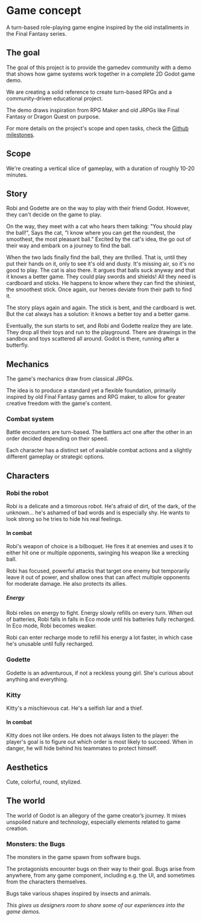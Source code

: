 # Game concept

A turn-based role-playing game engine inspired by the old installments in the Final Fantasy series.

## The goal

The goal of this project is to provide the gamedev community with a demo that shows how game systems work together in a complete 2D Godot game demo.

We are creating a solid reference to create turn-based RPGs and a community-driven educational project.

The demo draws inspiration from RPG Maker and old JRPGs like Final Fantasy or Dragon Quest on purpose.

For more details on the project's scope and open tasks, check the [Github milestones](https://github.com/GDquest/godot-turn-based-rpg/milestones).

## Scope

We're creating a vertical slice of gameplay, with a duration of roughly 10-20 minutes.

## Story

Robi and Godette are on the way to play with their friend Godot. However, they can't decide on the game to play.

On the way, they meet with a cat who hears them talking:
"You should play the ball!", Says the cat, "I know where you can get the roundest, the smoothest, the most pleasant ball."
Excited by the cat's idea, the go out of their way and embark on a journey to find the ball.

When the two lads finally find the ball, they are thrilled. That is, until they put their hands on it, only to see it's old and dusty. It's missing air, so it's no good to play. The cat is also there. It argues that balls suck anyway and that it knows a better game. They could play swords and shields! All they need is cardboard and sticks. He happens to know where they can find the shiniest, the smoothest stick. Once again, our heroes deviate from their path to find it.

The story plays again and again. The stick is bent, and the cardboard is wet. But the cat always has a solution: it knows a better toy and a better game.

Eventually, the sun starts to set, and Robi and Godette realize they are late. They drop all their toys and run to the playground. There are drawings in the sandbox and toys scattered all around. Godot is there, running after a butterfly.

## Mechanics

The game's mechanics draw from classical JRPGs.

The idea is to produce a standard yet a flexible foundation, primarily inspired by old Final Fantasy games and RPG maker, to allow for greater creative freedom with the game's content.

### Combat system

Battle encounters are turn-based. The battlers act one after the other in an order decided depending on their speed.

Each character has a distinct set of available combat actions and a slightly different gameplay or strategic options.

## Characters

### Robi the robot

Robi is a delicate and a timorous robot. He's afraid of dirt, of the dark, of the unknown... he's ashamed of bad words and is especially shy. He wants to look strong so he tries to hide his real feelings.

#### In combat

Robi's weapon of choice is a bilboquet. He fires it at enemies and uses it to either hit one or multiple opponents, swinging his weapon like a wrecking ball.

Robi has focused, powerful attacks that target one enemy but temporarily leave it out of power, and shallow ones that can affect multiple opponents for moderate damage. He also protects its allies.

##### Energy

Robi relies on energy to fight. Energy slowly refills on every turn. When out of batteries, Robi falls in falls in Eco mode until his batteries fully recharged. In Eco mode, Robi becomes weaker.

Robi can enter recharge mode to refill his energy a lot faster, in which case he's unusable until fully recharged.

### Godette

Godette is an adventurous, if not a reckless young girl. She's curious about anything and everything.

### Kitty

Kitty's a mischievous cat. He's a selfish liar and a thief.

#### In combat

Kitty does not like orders. He does not always listen to the player: the player's goal is to figure out which order is most likely to succeed. When in danger, he will hide behind his teammates to protect himself.

## Aesthetics

Cute, colorful, round, stylized.

## The world

The world of Godot is an allegory of the game creator’s journey. It mixes unspoiled nature and technology, especially elements related to game creation.

### Monsters: the Bugs

The monsters in the game spawn from software bugs.

The protagonists encounter bugs on their way to their goal. Bugs arise from anywhere, from any game component, including e.g. the UI, and sometimes from the characters themselves.

Bugs take various shapes inspired by insects and animals.

_This gives us designers room to share some of our experiences into the game demos._
